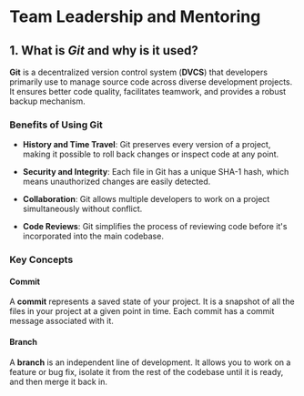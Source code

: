 # Team Leadership and Mentoring
## 1. What is _Git_ and why is it used?

**Git** is a decentralized version control system (**DVCS**) that developers primarily use to manage source code across diverse development projects. It ensures better code quality, facilitates teamwork, and provides a robust backup mechanism.

### Benefits of Using Git

- **History and Time Travel**: Git preserves every version of a project, making it possible to roll back changes or inspect code at any point.

- **Security and Integrity**: Each file in Git has a unique SHA-1 hash, which means unauthorized changes are easily detected.

- **Collaboration**: Git allows multiple developers to work on a project simultaneously without conflict.

- **Code Reviews**: Git simplifies the process of reviewing code before it's incorporated into the main codebase.

### Key Concepts

#### Commit

A **commit** represents a saved state of your project. It is a snapshot of all the files in your project at a given point in time. Each commit has a commit message associated with it.

#### Branch

A **branch** is an independent line of development. It allows you to work on a feature or bug fix, isolate it from the rest of the codebase until it is ready, and then merge it back in.
